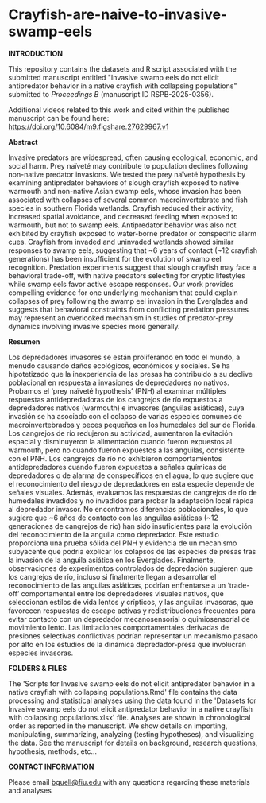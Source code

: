 # Crayfish-are-naive-to-invasive-swamp-eels

**INTRODUCTION**

This repository contains the datasets and R script associated with the submitted manuscript entitled "Invasive swamp eels do not elicit antipredator behavior in a native crayfish with collapsing populations" submitted to _Proceedings B_ (manuscript ID RSPB-2025-0356).

Additional videos related to this work and cited within the published manuscript can be found here: https://doi.org/10.6084/m9.figshare.27629967.v1

**Abstract**

Invasive predators are widespread, often causing ecological, economic, and social harm. Prey naïveté may contribute to population declines following non-native predator invasions. We tested the prey naïveté hypothesis by examining antipredator behaviors of slough crayfish exposed to native warmouth and non-native Asian swamp eels, whose invasion has been associated with collapses of several common macroinvertebrate and fish species in southern Florida wetlands. Crayfish reduced their activity, increased spatial avoidance, and decreased feeding when exposed to warmouth, but not to swamp eels. Antipredator behavior was also not exhibited by crayfish exposed to water-borne predator or conspecific alarm cues. Crayfish from invaded and uninvaded wetlands showed similar responses to swamp eels, suggesting that ~6 years of contact (~12 crayfish generations) has been insufficient for the evolution of swamp eel recognition. Predation experiments suggest that slough crayfish may face a behavioral trade-off, with native predators selecting for cryptic lifestyles while swamp eels favor active escape responses. Our work provides compelling evidence for one underlying mechanism that could explain collapses of prey following the swamp eel invasion in the Everglades and suggests that behavioral constraints from conflicting predation pressures may represent an overlooked mechanism in studies of predator-prey dynamics involving invasive species more generally.

**Resumen**

Los depredadores invasores se están proliferando en todo el mundo, a menudo causando daños ecológicos, económicos y sociales. Se ha hipotetizado que la inexperiencia de las presas ha contribuido a su declive poblacional en respuesta a invasiones de depredadores no nativos. Probamos el ‘prey naïveté hypothesis’ (PNH) al examinar múltiples respuestas antidepredadoras de los cangrejos de río expuestos a depredadores nativos (warmouth) e invasores (anguilas asiáticas), cuya invasión se ha asociado con el colapso de varias especies comunes de macroinvertebrados y peces pequeños en los humedales del sur de Florida. Los cangrejos de río redujeron su actividad, aumentaron la evitación espacial y disminuyeron la alimentación cuando fueron expuestos al warmouth, pero no cuando fueron expuestos a las anguilas, consistente con el PNH. Los cangrejos de río no exhibieron comportamientos antidepredadores cuando fueron expuestos a señales químicas de depredadores o de alarma de conspecíficos en el agua, lo que sugiere que el reconocimiento del riesgo de depredadores en esta especie depende de señales visuales. Además, evaluamos las respuestas de cangrejos de río de humedales invadidos y no invadidos para probar la adaptación local rápida al depredador invasor. No encontramos diferencias poblacionales, lo que sugiere que ~6 años de contacto con las anguilas asiáticas (~12 generaciones de cangrejos de río) han sido insuficientes para la evolución del reconocimiento de la anguila como depredador. Este estudio proporciona una prueba sólida del PNH y evidencia de un mecanismo subyacente que podría explicar los colapsos de las especies de presas tras la invasión de la anguila asiática en los Everglades. Finalmente, observaciones de experimentos controlados de depredación sugieren que los cangrejos de río, incluso si finalmente llegan a desarrollar el reconocimiento de las anguilas asiáticas, podrían enfrentarse a un ‘trade-off’ comportamental entre los depredadores visuales nativos, que seleccionan estilos de vida lentos y crípticos, y las anguilas invasoras, que favorecen respuestas de escape activas y redistribuciones frecuentes para evitar contacto con un depredador mecanosensorial o quimiosensorial de movimiento lento. Las limitaciones comportamentales derivadas de presiones selectivas conflictivas podrían representar un mecanismo pasado por alto en los estudios de la dinámica depredador-presa que involucran especies invasoras.


**FOLDERS & FILES**

The 'Scripts for Invasive swamp eels do not elicit antipredator behavior in a native crayfish with collapsing populations.Rmd' file contains the data processing and statistical analyses using the data found in the 'Datasets for Invasive swamp eels do not elicit antipredator behavior in a native crayfish with collapsing populations.xlsx' file. Analyses are shown in chronological order as reported in the manuscript. We show details on importing, manipulating, summarizing, analyzing (testing hypotheses), and visualizing the data. See the manuscript for details on background, research questions, hypothesis, methods, etc...

**CONTACT INFORMATION**

Please email bguell@fiu.edu with any questions regarding these materials and analyses

